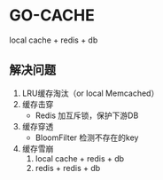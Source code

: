 # GO-CACHE

local cache + redis + db

## 解决问题
1. LRU缓存淘汰（or local Memcached） 
2. 缓存击穿
    - Redis 加互斥锁，保护下游DB
3. 缓存穿透 
    - BloomFilter 检测不存在的key
4. 缓存雪崩 
    1. local cache + redis + db
    2. redis + redis + db